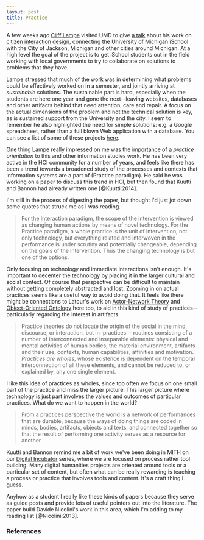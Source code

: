 ```yaml
---
layout: post
title: Practice
---
```



A few weeks ago [Cliff Lampe] visited UMD to give [a talk] about his work on
[citizen interaction design], connecting the University of Michigan iSchool with
the City of Jackson, Michigan and other cities around Michigan. At a high level
the goal of the project is to get iSchool students out in the field working with
local governments to try to collaborate on solutions to problems that they have.

Lampe stressed that much of the work was in determining what problems 
could be effectively worked on in a semester, and jointly arriving 
at *sustainable* solutions. The sustainable part is hard, especially when the
students are here one year and gone the next--leaving websites, databases and 
other artifacts behind that need attention, care and repair. A focus on the 
actual dimensions of the problem and not the technical solution is key, as is
sustained support from the University and the city. I seem to remember he also
highlighted the need for simple solutions: e.g. a Google spreadsheet, rather
than a full blown Web application with a database. You can see a list of some 
of these projects [here].

One thing Lampe really impressed on me was the importance of a *practice
orientation* to this and other information studies work.  He has been very 
active in the HCI community for a number of years, and feels like there has 
been a trend towards a broadened study of the processes and contexts
that information systems are a part of (Practice paradigm). He said he was 
working on a paper to discuss this trend in HCI, but then found that Kuutti 
and Bannon had already written one [@Kuutti:2014].

I'm still in the process of digesting the paper, but thought I'd just jot down 
some quotes that struck me as I was reading. 

> For the Interaction paradigm, the scope of the intervention is viewed
> as changing human actions by means of novel technology. For the
> Practice paradigm, a whole practice is the unit of intervention, not 
> only technology, but everything related and interwoven in the performance
> is under scrutiny and potentially changeable, depending on the goals of
> the intervention. Thus the changing technology is but one of the options.

Only focusing on technology and immediate interactions isn't enough. It's
important to decenter the technology by placing it in the larger cultural 
and social context. Of course that perspective can be difficult to maintain
without getting completely abstracted and lost. Zooming in on actual 
practices seems like a useful way to avoid doing that. It feels like there 
might be connections to Latour's work on [Actor-Network Theory] and 
[Object-Oriented Ontology] here too, to aid in this kind of study of
practices--particularly regarding the interest in artifacts.

> Practice theories do not locate the origin of the social in the mind,
> discourse, or interaction, but in 'practices' - routines consisting of a
> number of interconnected and inseparable elements: physical and mental
> activities of human bodies, the material environment, artifacts and their use,
> contexts, human capabilities, affinities and motivation.  *Practices are
> wholes*, whose existence is dependent on the temporal interconnection of all
> these elements, and cannot be reduced to, or explained by, any one single
> element.

I like this idea of practices as wholes, since too often we focus on one small
part of the practice and miss the larger picture. This larger picture where
technology is just part involves the values and outcomes of particular 
practices. What do we want to happen in the world?

> From a practices perspective the world is a network of performances that are
> durable, because the ways of doing things are coded in minds, bodies,
> artifacts, objects and texts, and connected together so that the result of
> performing one activity serves as a resource for another.

Kuutti and Bannon remind me a bit of work we've been doing in MITH on our
[Digital Incubator] series, where we are focused on process rather tool 
building. Many digital humanities projects are oriented around tools or a
particular set of content, but often what can be really rewarding is 
teaching a process or practice that involves tools and content. It's a
craft thing I guess. 

Anyhow as a student I really like these kinds of papers because they serve as 
guide posts and provide lots of useful pointers out into the literature. The 
paper build Davide Nicolini's work in this area, which I'm 
adding to my reading list [@Nicolini:2013].

### References

[Cliff Lampe]: https://www.si.umich.edu/people/clifford-lampe
[citizen interaction design]: https://www.si.umich.edu/academics/project-i-citizen-interaction-design
[here]: https://seelio.com/g/umsicid
[a talk]: http://hcil.umd.edu/events/event/bbl-clifford-lampe/
[Practice Theory, Work, and Organization]: https://global.oup.com/academic/product/practice-theory-work-and-organization-9780199231591?cc=us&lang=en&
[Digital Incubator]: http://mith.umd.edu/research/digital-humanities-incubator-2014-15-researching-ferguson/
[Actor-Network Theory]: https://en.wikipedia.org/wiki/Actor%E2%80%93network_theory
[Object-Oriented Ontology]: https://en.wikipedia.org/wiki/Object-oriented_ontology
[Davide Nicolini]: http://www.wbs.ac.uk/about/person/davide-nicolini/
